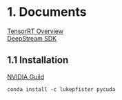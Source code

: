 # 1. Documents
[TensorRT Overview](https://docs.nvidia.com/deeplearning/sdk/tensorrt-developer-guide/index.html)  
[DeepStream SDK](https://developer.nvidia.com/deepstream-sdk)  

## 1.1 Installation
[NVIDIA Guild](https://docs.nvidia.com/deeplearning/sdk/tensorrt-install-guide/index.html)
```
conda install -c lukepfister pycuda
```
